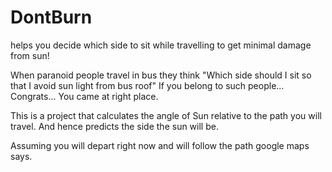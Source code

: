 # DontBurn
helps you decide which side to sit while travelling to get minimal damage from sun!

When paranoid people travel in bus they think "Which side should I sit so that I avoid sun light from bus roof"
If you belong to such people...
Congrats... You came at right place.

This is a project that calculates the angle of Sun relative to the path you will travel.
And hence predicts the side the sun will be.

Assuming you will depart right now and will follow the path google maps says.
